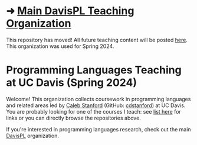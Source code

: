# ➜ [Main DavisPL Teaching Organization](https://github.com/DavisPL-Teaching)

This repository has moved! All future teaching content will be posted [here](https://github.com/DavisPL-Teaching). This organization was used for Spring 2024.

# Programming Languages Teaching at UC Davis (Spring 2024)

Welcome! This organization collects coursework in programming languages and related areas led by [Caleb Stanford](web.cs.ucdavis.edu/~cdstanford) (GitHub: [cdstanford](https://github.com/cdstanford)) at UC Davis.
You are probably looking for one of the courses I teach: see [list here](https://web.cs.ucdavis.edu/~cdstanford/teaching/) for links or you can directly browse the repositories above.

If you're interested in programming languages research, check out the main [DavisPL](https://github.com/orgs/DavisPL/) organization.

